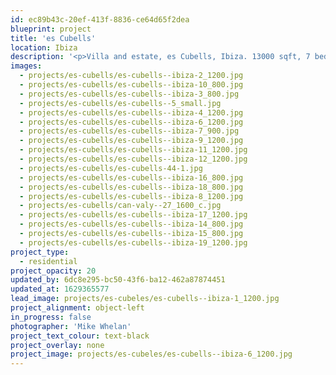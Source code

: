 ```yaml
---
id: ec89b43c-20ef-413f-8836-ce64d65f2dea
blueprint: project
title: 'es Cubells'
location: Ibiza
description: '<p>Villa and estate, es Cubells, Ibiza. 13000 sqft, 7 bedrooms, staff quarters, gymnasium, health suite and spa.</p>'
images:
  - projects/es-cubells/es-cubells--ibiza-2_1200.jpg
  - projects/es-cubells/es-cubells--ibiza-10_800.jpg
  - projects/es-cubells/es-cubells--ibiza-3_800.jpg
  - projects/es-cubells/es-cubells--5_small.jpg
  - projects/es-cubells/es-cubells--ibiza-4_1200.jpg
  - projects/es-cubells/es-cubells--ibiza-6_1200.jpg
  - projects/es-cubells/es-cubells--ibiza-7_900.jpg
  - projects/es-cubells/es-cubells--ibiza-9_1200.jpg
  - projects/es-cubells/es-cubells--ibiza-11_1200.jpg
  - projects/es-cubells/es-cubells--ibiza-12_1200.jpg
  - projects/es-cubells/es-cubells-44-1.jpg
  - projects/es-cubells/es-cubells--ibiza-16_800.jpg
  - projects/es-cubells/es-cubells--ibiza-18_800.jpg
  - projects/es-cubells/es-cubells--ibiza-8_1200.jpg
  - projects/es-cubells/can-valy--27_1600_c.jpg
  - projects/es-cubells/es-cubells--ibiza-17_1200.jpg
  - projects/es-cubells/es-cubells--ibiza-14_800.jpg
  - projects/es-cubells/es-cubells--ibiza-15_800.jpg
  - projects/es-cubells/es-cubells--ibiza-19_1200.jpg
project_type:
  - residential
project_opacity: 20
updated_by: 6dc8e295-bc50-43f6-ba12-462a87874451
updated_at: 1629365577
lead_image: projects/es-cubeles/es-cubells--ibiza-1_1200.jpg
project_alignment: object-left
in_progress: false
photographer: 'Mike Whelan'
project_text_colour: text-black
project_overlay: none
project_image: projects/es-cubeles/es-cubells--ibiza-6_1200.jpg
---
```

